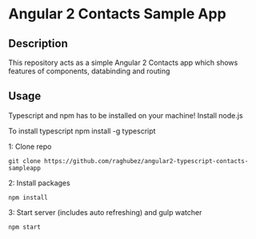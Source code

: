 # Angular 2 Contacts Sample App

## Description
This repository acts as a simple Angular 2 Contacts app which shows features of components, databinding and routing 

## Usage
Typescript and npm has to be installed on your machine!
Install node.js

To install typescript
npm install -g typescript

1: Clone repo
```
git clone https://github.com/raghubez/angular2-typescript-contacts-sampleapp
```
2: Install packages
```
npm install
```
3: Start server (includes auto refreshing) and gulp watcher
```
npm start
```

